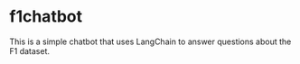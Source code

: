 # f1chatbot

This is a simple chatbot that uses LangChain to answer questions about the F1 dataset.



